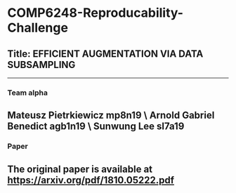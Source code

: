 # COMP6248-Reproducability-Challenge
## Title: EFFICIENT AUGMENTATION VIA DATA SUBSAMPLING
---
### Team alpha

Mateusz Pietrkiewicz 		mp8n19 \\
Arnold Gabriel Benedict 	agb1n19 \\
Sunwung Lee 				sl7a19
---
### Paper
The original paper is available at https://arxiv.org/pdf/1810.05222.pdf
---

